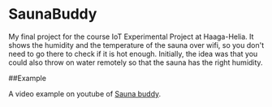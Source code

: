 # SaunaBuddy
My final project for the course IoT Experimental Project at Haaga-Helia. It shows the humidity and the temperature of the sauna over wifi, so you don't need to go there to check if it is hot enough.  Initially, the idea was that you could also throw on water remotely so that the sauna has the right humidity.

##Example

A video example on youtube of [Sauna buddy](https://youtu.be/rhgR0tnEcdQ).
